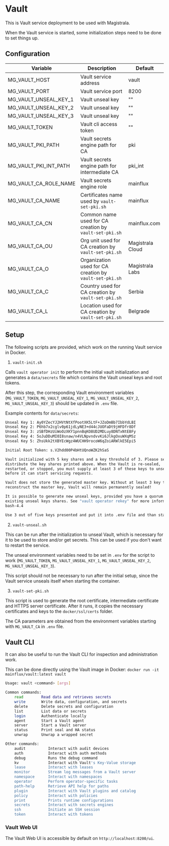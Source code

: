 # Vault

This is Vault service deployment to be used with Magistrala.

When the Vault service is started, some initialization steps need to be done to set things up.

## Configuration

| Variable              | Description                                             | Default        |
| --------------------- | ------------------------------------------------------- | -------------- |
| MG_VAULT_HOST         | Vault service address                                   | vault          |
| MG_VAULT_PORT         | Vault service port                                      | 8200           |
| MG_VAULT_UNSEAL_KEY_1 | Vault unseal key                                        | ""             |
| MG_VAULT_UNSEAL_KEY_2 | Vault unseal key                                        | ""             |
| MG_VAULT_UNSEAL_KEY_3 | Vault unseal key                                        | ""             |
| MG_VAULT_TOKEN        | Vault cli access token                                  | ""             |
| MG_VAULT_PKI_PATH     | Vault secrets engine path for CA                        | pki            |
| MG_VAULT_PKI_INT_PATH | Vault secrets engine path for intermediate CA           | pki_int        |
| MG_VAULT_CA_ROLE_NAME | Vault secrets engine role                               | mainflux       |
| MG_VAULT_CA_NAME      | Certificates name used by `vault-set-pki.sh`            | mainflux       |
| MG_VAULT_CA_CN        | Common name used for CA creation by `vault-set-pki.sh`  | mainflux.com   |
| MG_VAULT_CA_OU        | Org unit used for CA creation by `vault-set-pki.sh`     | Magistrala Cloud |
| MG_VAULT_CA_O         | Organization used for CA creation by `vault-set-pki.sh` | Magistrala Labs  |
| MG_VAULT_CA_C         | Country used for CA creation by `vault-set-pki.sh`      | Serbia         |
| MG_VAULT_CA_L         | Location used for CA creation by `vault-set-pki.sh`     | Belgrade       |

## Setup

The following scripts are provided, which work on the running Vault service in Docker.

1. `vault-init.sh`

Calls `vault operator init` to perform the initial vault initialization and generates
a `data/secrets` file which contains the Vault unseal keys and root tokens.

After this step, the corresponding Vault environment variables (`MG_VAULT_TOKEN`, `MG_VAULT_UNSEAL_KEY_1`,
`MG_VAULT_UNSEAL_KEY_2`, `MG_VAULT_UNSEAL_KEY_3`) should be updated in `.env` file.

Example contents for `data/secrets`:

```bash
Unseal Key 1: Ay0YZecYJ2HVtNtXfPootXK5LtF+JZoDmBb7IbbYdLBI
Unseal Key 2: P6hb7x2cglv0p61jdLyNE3+d44cJUOFaDt9jHFDfr8Df
Unseal Key 3: zSBfDHzUiWoOzXKY1pnnBqKO8UD2MDLuy8DNTxNtEBFy
Unseal Key 4: 5oJuDDuMI0I8snaw/n4VLNpvndvvKi6JlkgOxuWXqMSz
Unseal Key 5: ZhsUkk2tXBYEcWgz4WUCHH9rocoW6qZoiARWlkE5Epi5

Initial Root Token: s.V2hdd00P4bHtUQnoWZK2hSaS

Vault initialized with 5 key shares and a key threshold of 3. Please securely
distribute the key shares printed above. When the Vault is re-sealed,
restarted, or stopped, you must supply at least 3 of these keys to unseal it
before it can start servicing requests.

Vault does not store the generated master key. Without at least 3 key to
reconstruct the master key, Vault will remain permanently sealed!

It is possible to generate new unseal keys, provided you have a quorum of
existing unseal keys shares. See "vault operator rekey" for more information.
bash-4.4

Use 3 out of five keys presented and put it into .env file and than start the composition again Vault should be in unsealed state ( take a note that this is not recommended in terms of security, this is deployment for development) A real production deployment can use Vault auto unseal mode where vault gets unseal keys from some 3rd party KMS ( on AWS for example)
```

2. `vault-unseal.sh`

This can be run after the initialization to unseal Vault, which is necessary for it to be used to store and/or get secrets.
This can be used if you don't want to restart the service.

The unseal environment variables need to be set in `.env` for the script to work (`MG_VAULT_TOKEN`, `MG_VAULT_UNSEAL_KEY_1`,
`MG_VAULT_UNSEAL_KEY_2`, `MG_VAULT_UNSEAL_KEY_3`).

This script should not be necessary to run after the initial setup, since the Vault service unseals itself when
starting the container.

3. `vault-set-pki.sh`

This script is used to generate the root certificate, intermediate certificate and HTTPS server certificate.
After it runs, it copies the necessary certificates and keys to the `docker/ssl/certs` folder.

The CA parameters are obtained from the environment variables starting with `MG_VAULT_CA` in `.env` file.

## Vault CLI

It can also be useful to run the Vault CLI for inspection and administration work.

This can be done directly using the Vault image in Docker: `docker run -it mainflux/vault:latest vault`

```bash
Usage: vault <command> [args]

Common commands:
    read        Read data and retrieves secrets
    write       Write data, configuration, and secrets
    delete      Delete secrets and configuration
    list        List data or secrets
    login       Authenticate locally
    agent       Start a Vault agent
    server      Start a Vault server
    status      Print seal and HA status
    unwrap      Unwrap a wrapped secret

Other commands:
    audit          Interact with audit devices
    auth           Interact with auth methods
    debug          Runs the debug command
    kv             Interact with Vault's Key-Value storage
    lease          Interact with leases
    monitor        Stream log messages from a Vault server
    namespace      Interact with namespaces
    operator       Perform operator-specific tasks
    path-help      Retrieve API help for paths
    plugin         Interact with Vault plugins and catalog
    policy         Interact with policies
    print          Prints runtime configurations
    secrets        Interact with secrets engines
    ssh            Initiate an SSH session
    token          Interact with tokens
```

### Vault Web UI

The Vault Web UI is accessible by default on `http://localhost:8200/ui`.
